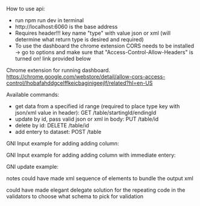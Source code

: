 How to use api:
* run npm run dev in terminal
* http://localhost:6060 is the base address
* Requires header!!! key name "type" with value json or xml (will determine what return type is desired and required)
* To use the dashboard the chrome extension CORS needs to be installed -> go to options and make sure that "Access-Control-Allow-Headers" is turned on! link provided below

Chrome extension for running dashboard.  
https://chrome.google.com/webstore/detail/allow-cors-access-control/lhobafahddgcelffkeicbaginigeejlf/related?hl=en-US

Available commands:
* get data from a specified id range (required to place type key with json/xml value in header): GET /table/startingId/endingId
* update by id, pass valid json or xml in body: PUT /table/id
* delete by id: DELETE /table/id
* add entery to dataset: POST /table

GNI Input example for adding adding column:

GNI Input example for adding adding column with immediate entery:

GNI update example:


notes
could have made xml sequence of elements to bundle the output xml

could have made elegant delegate solution for the repeating code in the validators to choose what schema to pick for validation